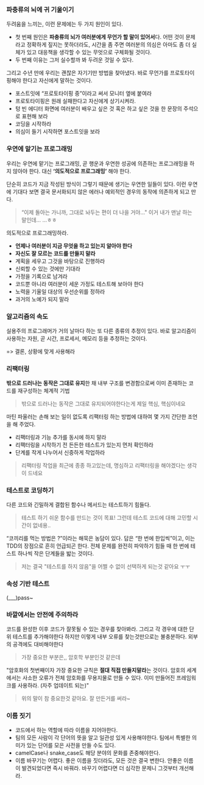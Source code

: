 ### 파충류의 뇌에 귀 기울이기

두려움을 느끼는, 이런 문제에는 두 가지 원인이 있다.

- 첫 번째 원인은 **파충류의 뇌가 여러분에게 무언가 할 말이 있어서**다.
  어떤 것이 문제라고 정확하게 짚지는 못하더라도, 시간을 좀 주면 여러분의 의심은 아마도 좀 더 실체가 있고 대응책을 생각할 수 있는 무엇으로 구체화될 것이다.
- 두 번째 이유는 그저 실수할까 봐 두려운 것일 수 있다.

그리고 수년 만에 우리는 괜찮은 자기기만 방법을 찾아냈다. 바로 무언가를 프로토타이핑해야 한다고 자신에게 말하는 것이다.

- 포스트잇에 “프로토타이핑 중”이라고 써서 모니터 옆에 붙여라
- 프로토타이핑은 원래 실패한다고 자신에게 상기시켜라.
- 텅 빈 에디터 화면에 여러분이 배우고 싶은 것 혹은 하고 싶은 것을 한 문장의 주석으로 표현해 보라
- 코딩을 시작하라
- 의심이 들기 시작하면 포스트잇을 보라

### 우연에 맡기는 프로그래밍

우리는 우연에 맡기는 프로그래밍, 곧 행운과 우연한 성공에 의존하는 프로그래밍을 하지 않아야 한다.
대신 **‘의도적으로 프로그래밍’** 해야 한다.

단순히 코드가 지금 작성된 방식이 그렇기 때문에 생기는 우연한 일들이 있다. 이런 우연에 기대다 보면 결국 문서화되지 않은 에러나 예외적인 경우의 동작에 의존하게 되고 만다.

> “이제 돌아는 가니까, 그대로 놔두는 편이 더 나을 거야…"
> 이거 내가 맨날 하는 말인데... ...ㅎㅎ

의도적으로 프로그래밍하라.

- **언제나 여러분이 지금 무엇을 하고 있는지 알아야 한다**
- **자신도 잘 모르는 코드를 만들지 말라**
- 계획을 세우고 그것을 바탕으로 진행하라
- 신뢰할 수 있는 것에만 기대라
- 가정을 기록으로 남겨라
- 코드뿐 아니라 여러분이 세운 가정도 테스트해 보아야 한다
- 노력을 기울일 대상의 우선순위를 정하라
- 과거의 노예가 되지 말라

### 알고리즘의 속도

실용주의 프로그래머가 거의 날마다 하는 또 다른 종류의 추정이 있다.
바로 알고리즘이 사용하는 자원, 곧 시간, 프로세서, 메모리 등을 추정하는 것이다.

=> 결론, 상황에 맞게 사용해라

### 리팩터링

**밖으로 드러나는 동작은 그대로 유지**한 채 내부 구조를 변경함으로써 이미 존재하는 코드를 재구성하는 체계적 기법

> 밖으로 드러나는 동작은 그대로 유지되어야한다는게 제일 핵심, 핵심이네요

마틴 파울러는 손해 보는 일이 없도록 리팩터링 하는 방법에 대하여 몇 가지 간단한 조언을 해 주었다.

- 리팩터링과 기능 추가를 동시에 하지 말라
- 리팩터링을 시작하기 전 든든한 테스트가 있는지 먼저 확인하라
- 단계를 작게 나누어서 신중하게 작업하라

> 리팩터링 작업을 최근에 종종 하고있는데, 명심하고 리팩터링을 해야겠다는 생각이 드네요

### 테스트로 코딩하기

다른 코드와 긴밀하게 결합된 함수나 메서드는 테스트하기 힘들다.

> 테스트 하기 쉬운 함수를 만드는 것이 목표! 그런데 테스트 코드에 대해 고민할 시간이 없네용..

“코끼리를 먹는 방법은 ?”이라는 해묵은 농담이 있다. 답은 “한 번에 한입씩”이고,
이는 TDD의 장점으로 흔히 언급되곤 한다.
전체 문제를 완전히 파악하기 힘들 때 한 번에 테스트 하나씩 작은 단계들을 밟는 것이다.

> 저는 결국 "테스트를 하지 않음"을 어쩔 수 없이 선택하게 되는것 같아요 ㅜㅜ

### 속성 기반 테스트

(\_\_\_)pass~

### 바깥에서는 안전에 주의하라

코드를 완성한 이후 코드가 잘못될 수 있는 경우를 찾아봐라. 그리고 각 경우에 대한 단위 테스트를 추가해야한다
하지만 이렇게 내부 오류를 찾는것만으로는 불충분하다. 외부의 공격에도 대비해야한다

> 가장 중요한 부분은,, 암호학 부분인것 같은데

"암호화의 첫번째이자 가장 중요한 규칙은 **절대 직접 만들지말라**는 것이다. 암호의 세계에서는 사소한 오류가 전체 암호화를 무용지물로 만들 수 있다. 이미 만들어진 프레임워크를 사용하라. (자주 업데이트 되는)"

> 위의 말이 참 중요한것 같아요. 잘 만든거를 써라~

### 이름 짓기

- 코드에서 하는 역할에 따라 이름을 지어야한다.
- 팀의 모든 사람이 각 단어의 뜻을 알고 일관성 있게 사용해야한다.
  팀에서 특별한 의미가 있는 단어를 모은 사전을 만들 수도 있다.
- camelCase나 snake_case도 해당 분야의 문화를 존중해야한다.
- 이름 바꾸기는 어렵다. 좋은 이름을 짓더라도, 모든 것은 결국 변한다.
  안좋은 이름이 발견되었다면 즉시 바꿔라. 바꾸기 어렵다면 더 심각한 문제니 그것부터 개선해라.
